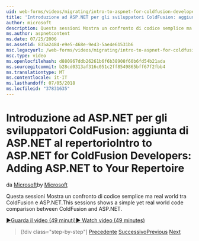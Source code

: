 ```yaml
---
uid: web-forms/videos/migrating/intro-to-aspnet-for-coldfusion-developers-adding-aspnet-to-your-repertoire
title: 'Introduzione ad ASP.NET per gli sviluppatori ColdFusion: aggiunta di ASP.NET al repertorio | Microsoft Docs'
author: microsoft
description: Questa sessioni Mostra un confronto di codice semplice ma real world tra ColdFusion e ASP.NET.
ms.author: aspnetcontent
ms.date: 07/25/2006
ms.assetid: 835a2484-e9e5-468e-9e43-5ae4e61531b6
msc.legacyurl: /web-forms/videos/migrating/intro-to-aspnet-for-coldfusion-developers-adding-aspnet-to-your-repertoire
msc.type: video
ms.openlocfilehash: d880967ddb26261b6f6b38908f60b6fd54b21ada
ms.sourcegitcommit: b28cd0313af316c051c2ff8549865bff67f2fbb4
ms.translationtype: MT
ms.contentlocale: it-IT
ms.lasthandoff: 07/05/2018
ms.locfileid: "37831635"
---
```

<a name="intro-to-aspnet-for-coldfusion-developers-adding-aspnet-to-your-repertoire"></a><span data-ttu-id="9b43f-103">Introduzione ad ASP.NET per gli sviluppatori ColdFusion: aggiunta di ASP.NET al repertorio</span><span class="sxs-lookup"><span data-stu-id="9b43f-103">Intro to ASP.NET for ColdFusion Developers: Adding ASP.NET to Your Repertoire</span></span>
====================
<span data-ttu-id="9b43f-104">da [Microsoft](https://github.com/microsoft)</span><span class="sxs-lookup"><span data-stu-id="9b43f-104">by [Microsoft](https://github.com/microsoft)</span></span>

<span data-ttu-id="9b43f-105">Questa sessioni Mostra un confronto di codice semplice ma real world tra ColdFusion e ASP.NET.</span><span class="sxs-lookup"><span data-stu-id="9b43f-105">This sessions shows a simple yet real world code comparison between ColdFusion and ASP.NET.</span></span>

[<span data-ttu-id="9b43f-106">&#9654;Guarda il video (49 minuti)</span><span class="sxs-lookup"><span data-stu-id="9b43f-106">&#9654; Watch video (49 minutes)</span></span>](https://channel9.msdn.com/Blogs/ASP-NET-Site-Videos/intro-to-aspnet-for-coldfusion-developers-adding-aspnet-to-your-repertoire)

> [!div class="step-by-step"]
> <span data-ttu-id="9b43f-107">[Precedente](intro-to-aspnet-for-jsp-developers-building-applications.md)
> [Successivo](introduction-to-aspnet-for-coldfusion-developers-building-an-aspnet-application.md)</span><span class="sxs-lookup"><span data-stu-id="9b43f-107">[Previous](intro-to-aspnet-for-jsp-developers-building-applications.md)
[Next](introduction-to-aspnet-for-coldfusion-developers-building-an-aspnet-application.md)</span></span>
